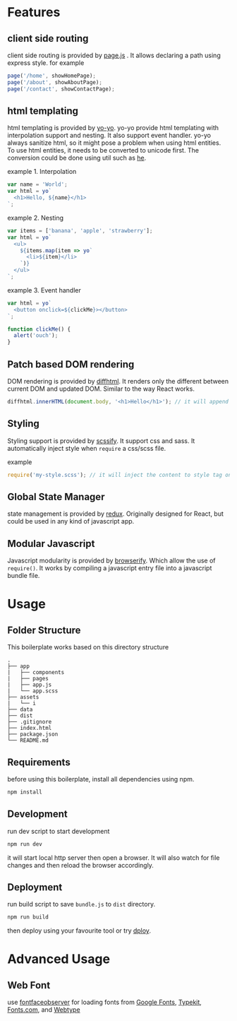 # Features
## client side routing
client side routing is provided by [page.js](https://visionmedia.github.io/page.js/)
. It allows declaring a path using express style. for example
```javascript
page('/home', showHomePage);
page('/about', showAboutPage);
page('/contact', showContactPage);
```

## html templating
html templating is provided by [yo-yo](https://github.com/maxogden/yo-yo).
yo-yo provide html templating with interpolation support and nesting. It also support event handler. yo-yo always sanitize html, so it might pose a problem when using html entities. To use html entities, it needs to be converted to unicode first. The conversion could be done using util such as [he](https://github.com/mathiasbynens/he).  

example 1. Interpolation
```javascript
var name = 'World';
var html = yo`
  <h1>Hello, ${name}</h1>
`;
```

example 2. Nesting
```javascript
var items = ['banana', 'apple', 'strawberry'];
var html = yo`
  <ul>
    ${items.map(item => yo`
      <li>${item}</li>
    `)}
  </ul>
`;
```

example 3. Event handler
```javascript
var html = yo`
  <button onclick=${clickMe}></button>
`;

function clickMe() {
  alert('ouch');
}
```

## Patch based DOM rendering
DOM rendering is provided by [diffhtml](https://diffhtml.org/). It renders only the different between current DOM and updated DOM. Similar to the way React works.

```javascript
diffhtml.innerHTML(document.body, '<h1>Hello</h1>'); // it will append h1 only if it is not exists
```

## Styling
Styling support is provided by [scssify](https://github.com/cody-greene/scssify). It support css and sass. It automatically inject style when ```require``` a css/scss file.

example
```javascript
require('my-style.scss'); // it will inject the content to style tag on head element
```

## Global State Manager
state management is provided by [redux](http://redux.js.org/). Originally designed for React, but could be used in any kind of javascript app.

## Modular Javascript
Javascript modularity is provided by [browserify](http://browserify.org/). Which allow the use of ```require()```. It works by compiling a javascript entry file into a javascript bundle file.

# Usage

## Folder Structure
This boilerplate works based on this directory structure
```
.
├── app
|   ├── components
|   ├── pages
|   ├── app.js
|   └── app.scss
├── assets
|   └── i
├── data
├── dist
├── .gitignore
├── index.html
├── package.json
└── README.md
```

## Requirements
before using this boilerplate, install all dependencies using npm.
```bash
npm install
```

## Development
run dev script to start development
```bash
npm run dev
```
it will start local http server then open a browser. It will also watch for file changes and then reload the browser accordingly.

## Deployment
run build script to save ```bundle.js``` to ```dist``` directory.

```bash
npm run build
```

then deploy using your favourite tool or try [dploy](http://lucasmotta.github.io/dploy/).

# Advanced Usage

## Web Font
use [fontfaceobserver](https://fontfaceobserver.com/) for loading fonts from [Google Fonts](http://www.google.com/fonts), [Typekit](http://typekit.com/), [Fonts.com](https://fonts.com/), and [Webtype](http://webtype.com/)
